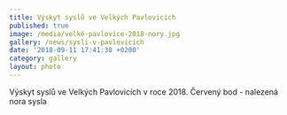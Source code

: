 ```yaml
---
title: Výskyt syslů ve Velkých Pavlovicích
published: true
image: /media/velké-pavlovice-2018-nory.jpg
gallery: /news/sysli-v-pavlovicích
date: '2018-09-11 17:41:38 +0200'
category: gallery
layout: photo
---
```

Výskyt syslů ve Velkých Pavlovicích v roce 2018. Červený bod - nalezená nora sysla
